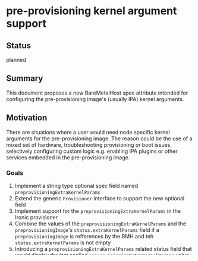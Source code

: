 <!--
 This work is licensed under a Creative Commons Attribution 3.0
 Unported License.

 http://creativecommons.org/licenses/by/3.0/legalcode
-->

# pre-provisioning kernel argument support

## Status

planned

## Summary

This document proposes a new BareMetalHost spec attribute intended for
configuring the pre-provisioning image's (usually IPA) kernel arguments.

## Motivation

There are situations where a user would need node specific kernel arguments
for the pre-provisioning image. The reason could be the use of a mixed set of
hardware, troubleshooting provisioning or boot issues, selectively configuring
custom logic e.g. enabling IPA plugins or other services embedded in the
pre-provisioning image.

### Goals

1. Implement a string type optional spec field named `preprovisioningExtraKernelParams`
2. Extend the generic `Provisioner` interface to support the new optional field
3. Implement support for the `preprovisioningExtraKernelParams` in the Ironic provisioner
4. Combine the values of the `preprovisioningExtraKernelParams` and the
   `preprovisioningImage`'s `status.extraKernelParams` field if a
   `preprovisioningImage` is refferences by the BMH and teh `status.extraKernelParams`
   is not empty
5. Introducing a `preprovisioningExtraKernelParams` related status field that
   would display the last applied `preprovisioningExtraKernelParams` value.
   Let's call this field `status.lastAppliedPreprovisioningExtraKernelParams`

### Non-Goals

1. To implement any sort validation for the new optional field
2. Providing a default value for the new spec field
3. Implement conditional logic to overwrite default kernel parameters on
   per node basis

## Proposal

This document proposes a new BareMetalHost spec attribute intended for
configuring the pre-provisioning image's (usually IPA) kernel arguments.

The proposal involves the introduction of a new spec field thus a modification
to the BMO API. The API change is intended to be backward compatible as the
new `preprovisioningExtraKernelParams` field is optional.

### Implementation Details/Notes/Constraints

The `preprovisioningExtraKernelParams` field would be located directly under `spec`
section. The format of the new field would be a list/array of individual
strings. The new field would be optional and it would be considered
either a NOOP or a cleaning operation depending on the previous value of the
field in case it would be not present or have no value or would have an empty
array as a value.

The proposed BMH looks like the following:

```yaml
apiVersion: metal3.io/v1alpha1
kind: BareMetalHost
metadata:
 name: bm0
spec:
 online: true
 bmc:
   address: idrac://192.168.122.1:6230/
   credentialsName: bm0-bmc-secret
 preprovisioningExtraKernelParams: "--timeout 60000 systemd.journald.forward_to_console=yes ipa-debug=1"
   ...
   ...
   ...
 bootMACAddress: 52:54:00:b7:b2:6f
...
...
...

```

The example contains a snippet of a common IPA kernel argument list.
The `preprovisioningExtraKernelParams` string would be received by the `Provisioner`
interface as is. The handling of the list would be up to the particular
implementations of the `Provisioner` interface.

Given the BMH snippet from above, the kernel parameter list generated by
the `Ironic provisioner` and posted to the Ironic Node API would look like
almost the same with one important addition. The ironic provisioner will
always prepend the `%default%` substring to the `preprovisioningExtraKernelParams`.

The addition of the "%default%" will cause Ironic to inject the extra
kernel parameters provided via the ironic config file and ironic-image
environment variables. The inclusion of "%default%" is beneficial from
multiple point of view, it makes the API based kernel parameter update logic
consistent with the same feature used for dynamically built `preprovisioningImage`s.
An other benefit is that kernel parameters coming from environment variables
might contain credentials like ssh keys, or other sensitive information
that would cause a security issue to display in a spec field.

It is possible to implement an annotation or an other spec field to
force BMO to overwrite the node specific kernel arguments. Implementing
logic to conditionally overwrite the parameters might prove useful in some
scenarios but it would completely deviate from how users are applying
kernel parameters both with pre built or with dynamically build pre provisioning
images thus using this feature might cause unexpected issues.

In this proposal I am proposing the minimal viable feature to add node
specific kernel arguments, in case in the future there will be interest in
fully overwriting kernel parameters then the proposed feature can be extended
with the relevant logic.

The `status.lastAppliedPreprovisioningExtraKernelParams` would have some limitations.
An Ironic node's or other provisioners relevant API endpoint could be updated
with extra kernel parameters such a way to cause the preprovisioning agent to not
boot properly or behave incorrectly even though the HTTP API patching was
successful. The status in the aforementioned case would only show what was
accepted by the provisioner API last time but would not provide info about
the sensibility of the value and wouldn't even mean that the value is actively
used because an updated `preprovisioningExtraKernelParams` value would be only
used at the next suitable life cycle operation.

### Risks and Mitigations

Providing a faulty list of kernel arguments might result in boot issues
or unexpected behavior during the life cycle of the pre-provisioning image.
There is no possibility to point out explicitly when the provisioning image
boot process fails as the provisioner would simply not receive any data so
it would time out, but the same is true in case of network or hardware
issues so user won't be able to distinguish without investigation.

## Design Details

Most of the design is very straightforward and easy to combine with the
reconcile logic, the support for node specific pre-provisioning kernel args
also already exist in Ironic, so right after the feature is implemented in BMO
it can be used without waiting for Ironic implementation to arrive.

The only challenge is the process of updating/cleaning the previously applied
kernel argument list, this cleanup/update process highly depends on the
particular provisioner.

This document proposes extending the existing "NodeUpdate" functions of the
Ironic provisioner utilized during provisioning, inspection and registration
with updating the kernel parameters of the Ironic driver_info. In case of
servicing and preparing states/operations "NodeUpdate"s have to be added this
based on the user's workflow there might be a few extra node updates based on
how many tines are the servicing or preparing logic is run.

### Work Items

- Implement a string type optional spec field named `preprovisioningExtraKernelParams`
- Extend the generic `Provisioner` interface to support the new optional field
- Implement support for the `preprovisioningExtraKernelParams` in the Ironic driver
- Extend the data types used in different operational states to hold
  an entry for `preprovisioningExtraKernelParams`
- Implement unit tests, and align existing unit tests as needed
- Add a check to the existing BMO e2e workflow that checks that the redfish
  images and the PXE config files to verify that the provisioner image will
  receive the correct parameters. Logging into a running IPA could also work
  but in e2e tests Metal3 CI is using upstream IPA images that don't allow
  users to log in via neither serial or ssh connections.

### Dependencies

- Ironic in case of the `Ironic Provisioner`

### Test Plan

- Unit tests for the functions
- Integration testing with VMs, most likely as part of the existing
  e2e workflow.

### Upgrade / Downgrade Strategy

- In case of upgrade user would not need to do anything
- In case of downgrade the user has to remove the field from the BMH
  to both make the BMH compatible with the older API and to allow the
  particular provisioner in use to return using the defaults arguments list.

### Version Skew Strategy

None

## Drawbacks

None

## Alternatives

None

## Reference

None
